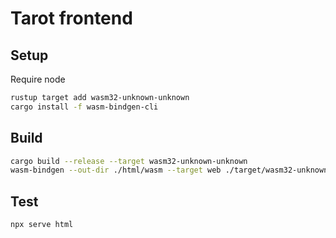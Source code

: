 # Tarot frontend

## Setup

Require node

```bash
rustup target add wasm32-unknown-unknown
cargo install -f wasm-bindgen-cli
```

## Build

```bash
cargo build --release --target wasm32-unknown-unknown
wasm-bindgen --out-dir ./html/wasm --target web ./target/wasm32-unknown-unknown/release/tarot-front.wasm
```

## Test

```bash
npx serve html
```
